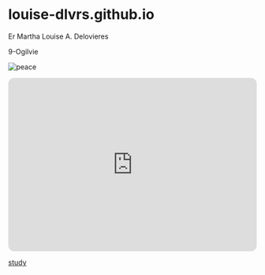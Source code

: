 # louise-dlvrs.github.io
Er Martha Louise A. Delovieres

9-Ogilvie


![peace](https://i.pinimg.com/564x/10/e2/b6/10e2b6e31f3a1dca3c2e03b525887c93.jpg)

<iframe style="border-radius:12px" src="https://open.spotify.com/embed/playlist/0zSYd7fzUyUDDydqPVYxiH?utm_source=generator&theme=0" width="100%" height="352" frameBorder="0" allowfullscreen="" allow="autoplay; clipboard-write; encrypted-media; fullscreen; picture-in-picture" loading="lazy"></iframe>

[study](https://www.notion.so/S-C-H-O-O-L-fe1e3dd599a4416b9e9bf8dea58a0e07?pvs=4)
